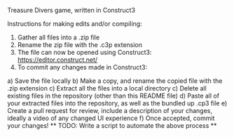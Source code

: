 Treasure Divers game, written in Construct3

Instructions for making edits and/or compiling:
1. Gather all files into a .zip file
2. Rename the zip file with the .c3p extension
3. The file can now be opened using Construct3: https://editor.construct.net/
4. To commit any changes made in Construct3:
   
  a) Save the file locally
  b) Make a copy, and rename the copied file with the .zip extension
  c) Extract all the files into a local directory
  c) Delete all existing files in the repository (other than this README file)
  d) Paste all of your extracted files into the repository, as well as the bundled up .cp3 file
  e) Create a pull request for review, include a description of your changes, ideally a video of any changed UI experience
  f) Once accepted, commit your changes!
  ** TODO: Write a script to automate the above process **
